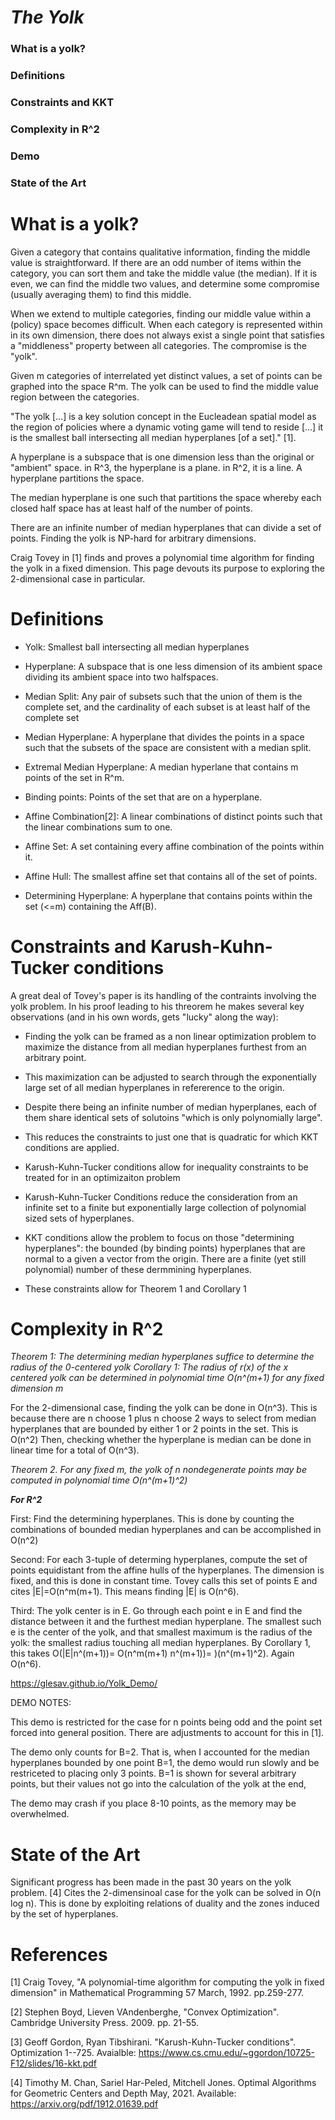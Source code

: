 # ___The Yolk___

### What is a yolk?
### Definitions
### Constraints and KKT
### Complexity in R^2
### Demo
### State of the Art




# What is a yolk?

Given a category that contains qualitative information, finding the middle value is straightforward. If there are an odd number of items within the category, you can sort them and take the middle value (the median). If it is even, we can find the middle two values, and determine some compromise (usually averaging them) to find this middle. 

When we extend to multiple categories, finding our middle value within a (policy) space becomes difficult. When each category is represented within in its own dimension, there does not always exist a single point that satisfies a "middleness" property between all categories. The compromise is the "yolk".

Given m categories of interrelated yet distinct values, a set of points can be graphed into the space R^m. The yolk can be used to find the middle value region between the categories.

"The yolk [...] is a key solution concept in the Eucleadean spatial model as the region of policies where a dynamic voting game will tend to reside [...] it is the smallest ball intersecting all median hyperplanes [of a set]." [1].

A hyperplane is a subspace that is one dimension less than the original or "ambient" space. in R^3, the hyperplane is a plane. in R^2, it is a line. A hyperplane partitions the space.

The median hyperplane is one such that partitions the space whereby each closed half space has at least half of the number of points.

There are an infinite number of median hyperplanes that can divide a set of points. Finding the yolk is NP-hard for arbitrary dimensions. 

Craig Tovey in [1] finds and proves a polynomial time algorithm for finding the yolk in a fixed dimension. This page devouts its purpose to exploring the 2-dimensional case in particular.


# Definitions

* Yolk: Smallest ball intersecting all median hyperplanes

* Hyperplane: A subspace that is one less dimension of its ambient space dividing its ambient space into two halfspaces.

* Median Split: Any pair of subsets such that the union of them is the complete set, and the cardinality of each subset is at least half of the complete set

* Median Hyperplane: A hyperplane that divides the points in a space such that the subsets of the space are consistent with a median split.

* Extremal Median Hyperplane: A median hyperlane that contains m points of the set in R^m.

* Binding points: Points of the set that are on a hyperplane.

* Affine Combination[2]: A linear combinations of distinct points such that the linear combinations sum to one.

* Affine Set: A set containing every affine combination of the points within it.

* Affine Hull: The smallest affine set that contains all of the set of points.

* Determining Hyperplane: A hyperplane that contains points within the set (<=m) containing the Aff(B).

# Constraints and Karush-Kuhn-Tucker conditions

A great deal of Tovey's paper is its handling of the contraints involving the yolk problem. In his proof leading to his threorem he makes several key observations (and in his own words, gets "lucky" along the way):

* Finding the yolk can be framed as a non linear optimization problem to maximize the distance from all median hyperplanes furthest from an arbitrary point.

* This maximization can be adjusted to search through the exponentially large set of all median hyperplanes in refererence to the origin.

* Despite there being an infinite number of median hyperplanes, each of them share identical sets of solutoins "which is only polynomially large".

* This reduces the constraints to just one that is quadratic for which KKT conditions are applied.

* Karush-Kuhn-Tucker conditions allow for inequality constraints to be treated for in an optimizaiton problem

* Karush-Kuhn-Tucker Conditions reduce the consideration from an infinite set to a finite but exponentially large collection of polynomial sized sets of hyperplanes.

* KKT conditions allow the problem to focus on those "determining hyperplanes": the bounded (by binding points) hyperplanes that are normal to a given a vector from the origin. There are a finite (yet still polynomial) number of these dermmining hyperplanes.

* These constraints allow for Theorem 1 and Corollary 1

# Complexity in R^2

*Theorem 1: The determining median hyperplanes suffice to determine the radius of the 0-centered yolk*
*Corollary 1: The radius of r(x) of the x centered yolk can be determined in polynomial time O(n^(m+1) for any fixed dimension m*

For the 2-dimensional case, finding the yolk can be done in O(n^3). This is because there are n choose 1 plus n choose 2 ways to select from median hyperplanes that are bounded by either 1 or 2 points in the set. This is O(n^2) Then, checking whether the hyperplane is median can be done in linear time for a total of O(n^3).

*Theorem 2. For any fixed m, the yolk of n nondegenerate points may be computed in polynomial time O(n^(m+1)^2)*

___For R^2___

First: Find the determining hyperplanes. This is done by counting the combinations of bounded median hyperplanes and can be accomplished in O(n^2)

Second: For each 3-tuple of determing hyperplanes, compute the set of points equidistant from the affine hulls of the hyperplanes. The dimension is fixed, and this is done in constant time. Tovey calls this set of points E and cites |E|=O(n^m(m+1). This means finding |E| is O(n^6).

Third: The yolk center is in E. Go through each point e in E and find the distance between it and the furthest median hyperplane. The smallest such e is the center of the yolk, and that smallest maximum is the radius of the yolk: the smallest radius touching all median hyperplanes. By Corollary 1, this takes O(|E|n^(m+1))= O(n^m(m+1) n^(m+1))= )(n^(m+1)^2). Again O(n^6).

https://glesav.github.io/Yolk_Demo/

DEMO NOTES:

This demo is restricted for the case for n points being odd and the point set forced into general position. There are adjustments to account for this in [1].

The demo only counts for B=2. That is, when I accounted for the median hyperplanes bounded by one point B=1, the demo would run slowly and be restriceted to placing only 3 points. B=1 is shown for several arbitrary points, but their values not go into the calculation of the yolk at the end,

The demo may crash if you place 8-10 points, as the memory may be overwhelmed. 

# State of the Art

Significant progress has been made in the past 30 years on the yolk problem. [4] Cites the 2-dimensinoal case for the yolk can be solved in O(n log n). This is done by exploiting relations of duality and the zones induced by the set of hyperplanes.


# References

[1] Craig Tovey, "A polynomial-time algorithm for computing the yolk in fixed dimension" in Mathematical Programming 57 March, 1992. pp.259-277.

[2] Stephen Boyd, Lieven VAndenberghe, "Convex Optimization". Cambridge University Press. 2009. pp. 21-55.

[3] Geoff Gordon, Ryan Tibshirani. "Karush-Kuhn-Tucker conditions". Optimization 1--725. Avaialble: https://www.cs.cmu.edu/~ggordon/10725-F12/slides/16-kkt.pdf

[4] Timothy M. Chan, Sariel Har-Peled, Mitchell Jones. Optimal Algorithms for Geometric Centers and Depth May, 2021. Available: https://arxiv.org/pdf/1912.01639.pdf

